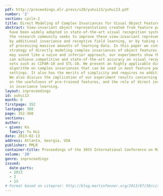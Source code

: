 ```yaml
---
pdf: http://proceedings.mlr.press/v28/yuhui13/yuhui13.pdf
number: '2'
section: cycle-2
title: Direct Modeling of Complex Invariances for Visual Object Features
abstract: View-invariant object representations created from feature pooling networks
  have been widely adopted in state-of-the-art visual recognition systems. Recently,
  the research community seeks to improve these view-invariant representations further
  by additional invariance and receptive field learning, or by taking on the challenge
  of processing massive amounts of learning data. In this paper we consider an alternate
  strategy of directly modeling complex invariances of object features. While this
  may sound like a naive and inferior approach, our experiments show that this approach
  can achieve competitive and state-of-the-art accuracy on visual recognition data
  sets such as CIFAR-10 and STL-10. We present an highly applicable dictionary learning
  algorithm on complex invariances that can be used in most feature pooling network
  settings. It also has the merits of simplicity and requires no additional tuning.
  We also discuss the implication of our experiment results concerning recent observations
  on the usefulness of pre-trained features, and the role of direct invariance modeling
  in invariance learning.
layout: inproceedings
id: yuhui13
month: 0
firstpage: 352
lastpage: 360
page: 352-360
sections: 
author:
- given: Ka
  family: Yu Hui
date: 2013-02-13
address: Atlanta, Georgia, USA
publisher: PMLR
container-title: Proceedings of the 30th International Conference on Machine Learning
volume: '28'
genre: inproceedings
issued:
  date-parts:
  - 2013
  - 2
  - 13
# Format based on citeproc: http://blog.martinfenner.org/2013/07/30/citeproc-yaml-for-bibliographies/
---
```

